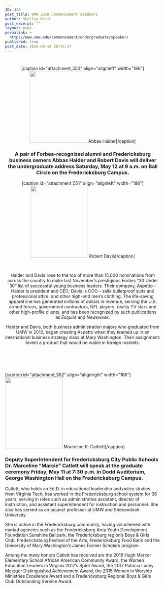 ```yaml
---
ID: 438
post_title: UMW 2018 Commencement Speakers
author: Shelley Keith
post_excerpt: ""
layout: page
permalink: >
  http://www.umw.edu/commencement/undergraduate/speaker/
published: true
post_date: 2016-09-14 20:45:27
---
```

<header class="entry-header">
<h1 class="entry-title"></h1>
<h1></h1>
[caption id="attachment_550" align="alignleft" width="186"]<img class="wp-image-550 " src="http://www.umw.edu/commencement/wp-content/uploads/sites/13/2018/05/2018-speaker-240x300.jpg" alt="" width="186" height="233" /> Abbas Haider[/caption]
<h3>A pair of Forbes-recognized alumni and Fredericksburg business owners Abbas Haider and Robert Davis will deliver the undergraduate address Saturday, May 12 at 9 a.m. on Ball Circle on the Fredericksburg Campus.</h3>
[caption id="attachment_551" align="alignleft" width="186"]<img class="wp-image-551 " src="http://www.umw.edu/commencement/wp-content/uploads/sites/13/2018/05/2018-Speaker-II-240x300.jpg" alt="" width="186" height="233" /> Robert Davis[/caption]

&nbsp;

Haider and Davis rose to the top of more than 15,000 nominations from across the country to make last November’s prestigious Forbes “30 Under 30” list of successful young business leaders. Their company, Aspetto – Haider is president and CEO; Davis is COO – sells bulletproof suits and professional attire, and other high-end men’s clothing. The life-saving apparel line has generated millions of dollars in revenue, serving the U.S. armed forces, government contractors, NFL players, reality TV stars and other high-profile clients, and has been recognized by such publications as <em>Esquire</em> and <em>Newsweek</em>.

Haider and Davis, both business administration majors who graduated from UMW in 2012, began creating Aspetto when they teamed up in an international business strategy class at Mary Washington. Their assignment: Invent a product that would be viable in foreign markets.

&nbsp;

</header>

[caption id="attachment_552" align="alignright" width="186"]<img class="wp-image-552 " src="http://www.umw.edu/commencement/wp-content/uploads/sites/13/2018/05/M-Catlett-6-243x300.jpg" alt="" width="186" height="230" /> Marceline R. Cattlett[/caption]
<h3>Deputy Superintendent for Fredericksburg City Public Schools Dr. Marceline “Marcie” Catlett will speak at the graduate ceremony Friday, May 11 at 7:30 p.m. in Dodd Auditorium, George Washington Hall on the Fredericksburg Campus.</h3>
Catlett, who holds an Ed.D. in educational leadership and policy studies from Virginia Tech, has worked in the Fredericksburg school system for 36 years, serving in roles such as administrative assistant, director of instruction, and assistant superintendent for instruction and personnel. She also has served as an adjunct professor at UMW and Shenandoah University.

She is active in the Fredericksburg community, having volunteered with myriad agencies such as the Fredericksburg Area Youth Development Foundation Sunshine Ballpark, the Fredericksburg region’s Boys &amp; Girls Club, Fredericksburg Festival of the Arts, Fredericksburg Food Bank and the University of Mary Washington’s James Farmer Scholars program.

Among the many honors Catlett has received are the 2018 Hugh Mercer Elementary School African American Community Award, the Women Education Leaders in Virginia 2017’s Spirit Award, the 2017 Patricia Lacey Metzger Distinguished Achievement Award, the 2015 Women in Worship Ministries Excellence Award and a Fredericksburg Regional Boys &amp; Girls Club Outstanding Service Award.
<div class="entry-content">

<!--more-->

</div>